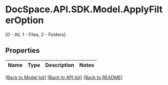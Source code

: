 # DocSpace.API.SDK.Model.ApplyFilterOption
[0 - All, 1 - Files, 2 - Folders]

## Properties

Name | Type | Description | Notes
------------ | ------------- | ------------- | -------------

[[Back to Model list]](../README.md#documentation-for-models) [[Back to API list]](../README.md#documentation-for-api-endpoints) [[Back to README]](../README.md)

